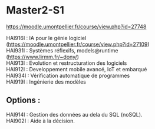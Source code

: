 # Master2-S1

https://moodle.umontpellier.fr/course/view.php?id=27748  <br>

HAI916I : IA pour le génie logiciel  (https://moodle.umontpellier.fr/course/view.php?id=27109)  <br>
HAI931I : Systèmes réflexifs, models@runtime (https://www.lirmm.fr/~dony/)                      <br>
HAI913I : Evolution et restructuration des logiciels           <br>
HAI912I : Developpement mobile avancé, IoT et embarqué         <br>
HAI934I : Vérification automatique de programmes               <br>
HAI919I : Ingénierie des modèles                               <br>

## Options :                                                   <br>
HAI914I : Gestion des données au dela du SQL (noSQL).          <br>
HAI902I : Aide à la décision.                                  <br>
